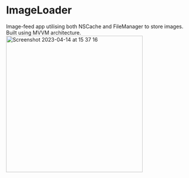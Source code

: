 # ImageLoader
Image-feed app utilising both NSCache and FileManager to store images. Built using MVVM architecture.
<img width="373" alt="Screenshot 2023-04-14 at 15 37 16" src="https://user-images.githubusercontent.com/91681682/232045579-5c6ab300-721e-49b1-a7e8-11198715cf30.png">
